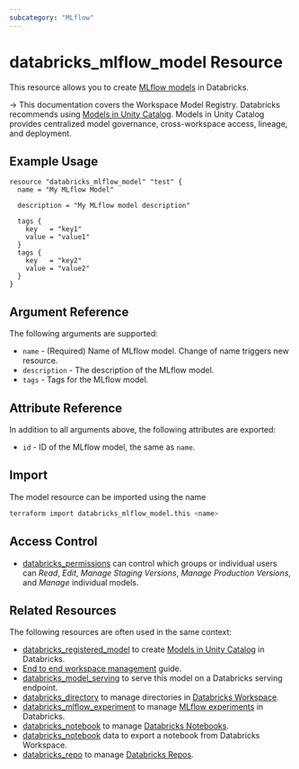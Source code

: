 ```yaml
---
subcategory: "MLflow"
---
```

# databricks_mlflow_model Resource

This resource allows you to create [MLflow models](https://docs.databricks.com/applications/mlflow/models.html) in Databricks.

-> This documentation covers the Workspace Model Registry. Databricks recommends using [Models in Unity Catalog](registered_model.md). Models in Unity Catalog provides centralized model governance, cross-workspace access, lineage, and deployment.

## Example Usage

```hcl
resource "databricks_mlflow_model" "test" {
  name = "My MLflow Model"

  description = "My MLflow model description"

  tags {
    key   = "key1"
    value = "value1"
  }
  tags {
    key   = "key2"
    value = "value2"
  }
}
```

## Argument Reference

The following arguments are supported:

* `name` - (Required) Name of MLflow model. Change of name triggers new resource.
* `description` - The description of the MLflow model.
* `tags` - Tags for the MLflow model.

## Attribute Reference

In addition to all arguments above, the following attributes are exported:

* `id` - ID of the MLflow model, the same as `name`.

## Import

The model resource can be imported using the name

```bash
terraform import databricks_mlflow_model.this <name>
```

## Access Control

* [databricks_permissions](permissions.md#MLflow-Model-usage) can control which groups or individual users can *Read*, *Edit*, *Manage Staging Versions*, *Manage Production Versions*, and *Manage* individual models.

## Related Resources

The following resources are often used in the same context:

* [databricks_registered_model](registered_model.md) to create [Models in Unity Catalog](https://docs.databricks.com/en/mlflow/models-in-uc.html) in Databricks.
* [End to end workspace management](../guides/workspace-management.md) guide.
* [databricks_model_serving](model_serving.md) to serve this model on a Databricks serving endpoint.
* [databricks_directory](directory.md) to manage directories in [Databricks Workspace](https://docs.databricks.com/workspace/workspace-objects.html).
* [databricks_mlflow_experiment](mlflow_experiment.md) to manage [MLflow experiments](https://docs.databricks.com/data/data-sources/mlflow-experiment.html) in Databricks.
* [databricks_notebook](notebook.md) to manage [Databricks Notebooks](https://docs.databricks.com/notebooks/index.html).
* [databricks_notebook](../data-sources/notebook.md) data to export a notebook from Databricks Workspace.
* [databricks_repo](repo.md) to manage [Databricks Repos](https://docs.databricks.com/repos.html).
